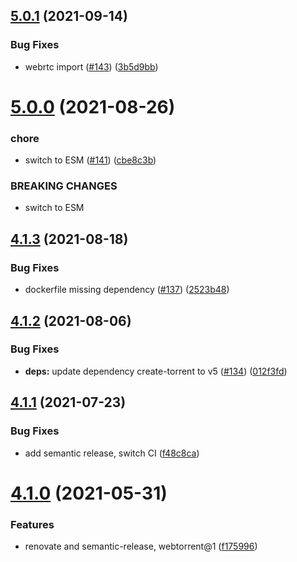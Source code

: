 ## [5.0.1](https://github.com/webtorrent/webtorrent-hybrid/compare/v5.0.0...v5.0.1) (2021-09-14)


### Bug Fixes

* webrtc import ([#143](https://github.com/webtorrent/webtorrent-hybrid/issues/143)) ([3b5d9bb](https://github.com/webtorrent/webtorrent-hybrid/commit/3b5d9bb0a21fceef76f25a113ebede40fce73338))

# [5.0.0](https://github.com/webtorrent/webtorrent-hybrid/compare/v4.1.3...v5.0.0) (2021-08-26)


### chore

* switch to ESM ([#141](https://github.com/webtorrent/webtorrent-hybrid/issues/141)) ([cbe8c3b](https://github.com/webtorrent/webtorrent-hybrid/commit/cbe8c3b8fff52a6fe9c86e531967566c5a889b12))


### BREAKING CHANGES

* switch to ESM

## [4.1.3](https://github.com/webtorrent/webtorrent-hybrid/compare/v4.1.2...v4.1.3) (2021-08-18)


### Bug Fixes

* dockerfile missing dependency ([#137](https://github.com/webtorrent/webtorrent-hybrid/issues/137)) ([2523b48](https://github.com/webtorrent/webtorrent-hybrid/commit/2523b48e1efd580139f27951edb130f96111d8a0))

## [4.1.2](https://github.com/webtorrent/webtorrent-hybrid/compare/v4.1.1...v4.1.2) (2021-08-06)


### Bug Fixes

* **deps:** update dependency create-torrent to v5 ([#134](https://github.com/webtorrent/webtorrent-hybrid/issues/134)) ([012f3fd](https://github.com/webtorrent/webtorrent-hybrid/commit/012f3fd702f6cfd70bb6cc29762412f78010daf7))

## [4.1.1](https://github.com/webtorrent/webtorrent-hybrid/compare/v4.1.0...v4.1.1) (2021-07-23)


### Bug Fixes

* add semantic release, switch CI ([f48c8ca](https://github.com/webtorrent/webtorrent-hybrid/commit/f48c8ca1ae4daa7ebdf5f86e2a59ba29ee3c05e6))

# [4.1.0](https://github.com/webtorrent/webtorrent-hybrid/compare/v4.0.3...v4.1.0) (2021-05-31)


### Features

* renovate and semantic-release, webtorrent@1 ([f175996](https://github.com/webtorrent/webtorrent-hybrid/commit/f175996e4528d57f4c762046291eaf19aee29965))
